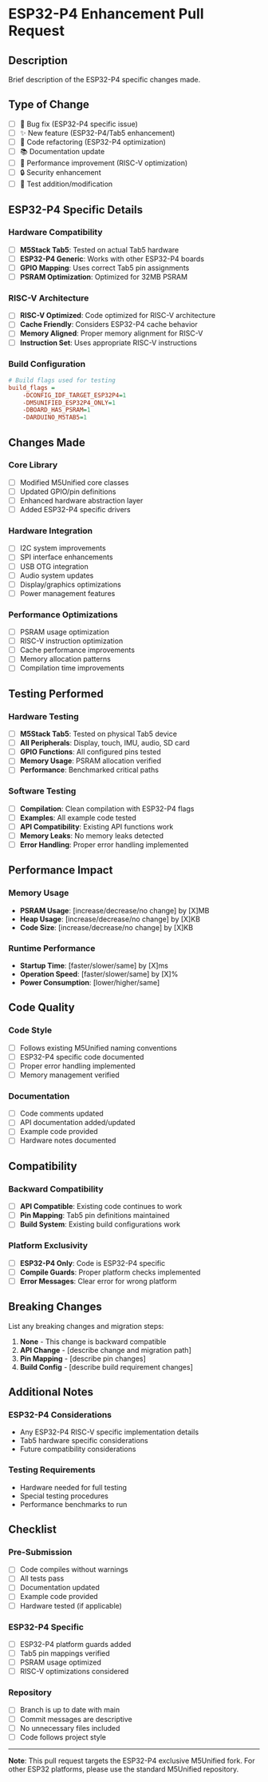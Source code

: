 # ESP32-P4 Enhancement Pull Request

## Description
Brief description of the ESP32-P4 specific changes made.

## Type of Change
- [ ] 🐛 Bug fix (ESP32-P4 specific issue)
- [ ] ✨ New feature (ESP32-P4/Tab5 enhancement)
- [ ] 🔧 Code refactoring (ESP32-P4 optimization)
- [ ] 📚 Documentation update
- [ ] 🚀 Performance improvement (RISC-V optimization)
- [ ] 🔒 Security enhancement
- [ ] 🧪 Test addition/modification

## ESP32-P4 Specific Details

### Hardware Compatibility
- [ ] **M5Stack Tab5**: Tested on actual Tab5 hardware
- [ ] **ESP32-P4 Generic**: Works with other ESP32-P4 boards
- [ ] **GPIO Mapping**: Uses correct Tab5 pin assignments
- [ ] **PSRAM Optimization**: Optimized for 32MB PSRAM

### RISC-V Architecture
- [ ] **RISC-V Optimized**: Code optimized for RISC-V architecture
- [ ] **Cache Friendly**: Considers ESP32-P4 cache behavior
- [ ] **Memory Aligned**: Proper memory alignment for RISC-V
- [ ] **Instruction Set**: Uses appropriate RISC-V instructions

### Build Configuration
```ini
# Build flags used for testing
build_flags = 
    -DCONFIG_IDF_TARGET_ESP32P4=1
    -DM5UNIFIED_ESP32P4_ONLY=1
    -DBOARD_HAS_PSRAM=1
    -DARDUINO_M5TAB5=1
```

## Changes Made

### Core Library
- [ ] Modified M5Unified core classes
- [ ] Updated GPIO/pin definitions
- [ ] Enhanced hardware abstraction layer
- [ ] Added ESP32-P4 specific drivers

### Hardware Integration
- [ ] I2C system improvements
- [ ] SPI interface enhancements
- [ ] USB OTG integration
- [ ] Audio system updates
- [ ] Display/graphics optimizations
- [ ] Power management features

### Performance Optimizations
- [ ] PSRAM usage optimization
- [ ] RISC-V instruction optimization
- [ ] Cache performance improvements
- [ ] Memory allocation patterns
- [ ] Compilation time improvements

## Testing Performed

### Hardware Testing
- [ ] **M5Stack Tab5**: Tested on physical Tab5 device
- [ ] **All Peripherals**: Display, touch, IMU, audio, SD card
- [ ] **GPIO Functions**: All configured pins tested
- [ ] **Memory Usage**: PSRAM allocation verified
- [ ] **Performance**: Benchmarked critical paths

### Software Testing
- [ ] **Compilation**: Clean compilation with ESP32-P4 flags
- [ ] **Examples**: All example code tested
- [ ] **API Compatibility**: Existing API functions work
- [ ] **Memory Leaks**: No memory leaks detected
- [ ] **Error Handling**: Proper error handling implemented

## Performance Impact

### Memory Usage
- **PSRAM Usage**: [increase/decrease/no change] by [X]MB
- **Heap Usage**: [increase/decrease/no change] by [X]KB
- **Code Size**: [increase/decrease/no change] by [X]KB

### Runtime Performance
- **Startup Time**: [faster/slower/same] by [X]ms
- **Operation Speed**: [faster/slower/same] by [X]%
- **Power Consumption**: [lower/higher/same]

## Code Quality

### Code Style
- [ ] Follows existing M5Unified naming conventions
- [ ] ESP32-P4 specific code documented
- [ ] Proper error handling implemented
- [ ] Memory management verified

### Documentation
- [ ] Code comments updated
- [ ] API documentation added/updated
- [ ] Example code provided
- [ ] Hardware notes documented

## Compatibility

### Backward Compatibility
- [ ] **API Compatible**: Existing code continues to work
- [ ] **Pin Mapping**: Tab5 pin definitions maintained
- [ ] **Build System**: Existing build configurations work

### Platform Exclusivity
- [ ] **ESP32-P4 Only**: Code is ESP32-P4 specific
- [ ] **Compile Guards**: Proper platform checks implemented
- [ ] **Error Messages**: Clear error for wrong platform

## Breaking Changes
List any breaking changes and migration steps:

1. **None** - This change is backward compatible
2. **API Change** - [describe change and migration path]
3. **Pin Mapping** - [describe pin changes]
4. **Build Config** - [describe build requirement changes]

## Additional Notes

### ESP32-P4 Considerations
- Any ESP32-P4 RISC-V specific implementation details
- Tab5 hardware specific considerations
- Future compatibility considerations

### Testing Requirements
- Hardware needed for full testing
- Special testing procedures
- Performance benchmarks to run

## Checklist

### Pre-Submission
- [ ] Code compiles without warnings
- [ ] All tests pass
- [ ] Documentation updated
- [ ] Example code provided
- [ ] Hardware tested (if applicable)

### ESP32-P4 Specific
- [ ] ESP32-P4 platform guards added
- [ ] Tab5 pin mappings verified
- [ ] PSRAM usage optimized
- [ ] RISC-V optimizations considered

### Repository
- [ ] Branch is up to date with main
- [ ] Commit messages are descriptive
- [ ] No unnecessary files included
- [ ] Code follows project style

---

**Note**: This pull request targets the ESP32-P4 exclusive M5Unified fork. For other ESP32 platforms, please use the standard M5Unified repository.
